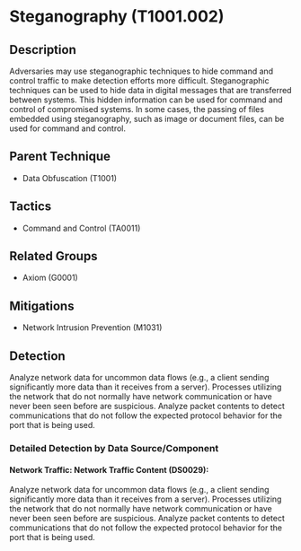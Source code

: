 # Steganography (T1001.002)

## Description
Adversaries may use steganographic techniques to hide command and control traffic to make detection efforts more difficult. Steganographic techniques can be used to hide data in digital messages that are transferred between systems. This hidden information can be used for command and control of compromised systems. In some cases, the passing of files embedded using steganography, such as image or document files, can be used for command and control. 

## Parent Technique
- Data Obfuscation (T1001)

## Tactics
- Command and Control (TA0011)

## Related Groups
- Axiom (G0001)

## Mitigations
- Network Intrusion Prevention (M1031)

## Detection
Analyze network data for uncommon data flows (e.g., a client sending significantly more data than it receives from a server). Processes utilizing the network that do not normally have network communication or have never been seen before are suspicious. Analyze packet contents to detect communications that do not follow the expected protocol behavior for the port that is being used.

### Detailed Detection by Data Source/Component
#### Network Traffic: Network Traffic Content (DS0029): 
Analyze network data for uncommon data flows (e.g., a client sending significantly more data than it receives from a server). Processes utilizing the network that do not normally have network communication or have never been seen before are suspicious. Analyze packet contents to detect communications that do not follow the expected protocol behavior for the port that is being used.

